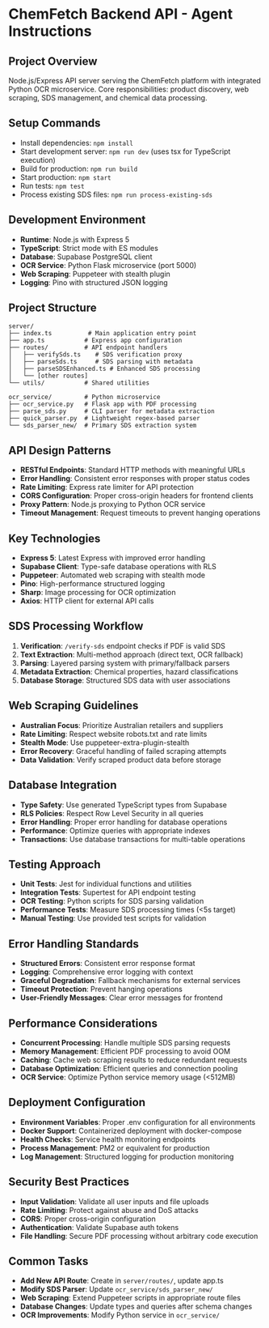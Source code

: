 # ChemFetch Backend API - Agent Instructions

## Project Overview
Node.js/Express API server serving the ChemFetch platform with integrated Python OCR microservice.
Core responsibilities: product discovery, web scraping, SDS management, and chemical data processing.

## Setup Commands
- Install dependencies: `npm install`
- Start development server: `npm run dev` (uses tsx for TypeScript execution)
- Build for production: `npm run build`
- Start production: `npm start`
- Run tests: `npm test`
- Process existing SDS files: `npm run process-existing-sds`

## Development Environment
- **Runtime**: Node.js with Express 5
- **TypeScript**: Strict mode with ES modules
- **Database**: Supabase PostgreSQL client
- **OCR Service**: Python Flask microservice (port 5000)
- **Web Scraping**: Puppeteer with stealth plugin
- **Logging**: Pino with structured JSON logging

## Project Structure
```
server/
├── index.ts          # Main application entry point
├── app.ts           # Express app configuration
├── routes/          # API endpoint handlers
│   ├── verifySds.ts    # SDS verification proxy
│   ├── parseSds.ts     # SDS parsing with metadata
│   ├── parseSDSEnhanced.ts # Enhanced SDS processing
│   └── [other routes]
└── utils/           # Shared utilities

ocr_service/         # Python microservice
├── ocr_service.py   # Flask app with PDF processing
├── parse_sds.py     # CLI parser for metadata extraction
├── quick_parser.py  # Lightweight regex-based parser
└── sds_parser_new/  # Primary SDS extraction system
```

## API Design Patterns
- **RESTful Endpoints**: Standard HTTP methods with meaningful URLs
- **Error Handling**: Consistent error responses with proper status codes
- **Rate Limiting**: Express rate limiter for API protection
- **CORS Configuration**: Proper cross-origin headers for frontend clients
- **Proxy Pattern**: Node.js proxying to Python OCR service
- **Timeout Management**: Request timeouts to prevent hanging operations

## Key Technologies
- **Express 5**: Latest Express with improved error handling
- **Supabase Client**: Type-safe database operations with RLS
- **Puppeteer**: Automated web scraping with stealth mode
- **Pino**: High-performance structured logging
- **Sharp**: Image processing for OCR optimization
- **Axios**: HTTP client for external API calls

## SDS Processing Workflow
1. **Verification**: `/verify-sds` endpoint checks if PDF is valid SDS
2. **Text Extraction**: Multi-method approach (direct text, OCR fallback)
3. **Parsing**: Layered parsing system with primary/fallback parsers
4. **Metadata Extraction**: Chemical properties, hazard classifications
5. **Database Storage**: Structured SDS data with user associations

## Web Scraping Guidelines
- **Australian Focus**: Prioritize Australian retailers and suppliers
- **Rate Limiting**: Respect website robots.txt and rate limits  
- **Stealth Mode**: Use puppeteer-extra-plugin-stealth
- **Error Recovery**: Graceful handling of failed scraping attempts
- **Data Validation**: Verify scraped product data before storage

## Database Integration
- **Type Safety**: Use generated TypeScript types from Supabase
- **RLS Policies**: Respect Row Level Security in all queries
- **Error Handling**: Proper error handling for database operations
- **Performance**: Optimize queries with appropriate indexes
- **Transactions**: Use database transactions for multi-table operations

## Testing Approach
- **Unit Tests**: Jest for individual functions and utilities
- **Integration Tests**: Supertest for API endpoint testing
- **OCR Testing**: Python scripts for SDS parsing validation
- **Performance Tests**: Measure SDS processing times (<5s target)
- **Manual Testing**: Use provided test scripts for validation

## Error Handling Standards
- **Structured Errors**: Consistent error response format
- **Logging**: Comprehensive error logging with context
- **Graceful Degradation**: Fallback mechanisms for external services
- **Timeout Protection**: Prevent hanging operations
- **User-Friendly Messages**: Clear error messages for frontend

## Performance Considerations
- **Concurrent Processing**: Handle multiple SDS parsing requests
- **Memory Management**: Efficient PDF processing to avoid OOM
- **Caching**: Cache web scraping results to reduce redundant requests
- **Database Optimization**: Efficient queries and connection pooling
- **OCR Service**: Optimize Python service memory usage (<512MB)

## Deployment Configuration
- **Environment Variables**: Proper .env configuration for all environments
- **Docker Support**: Containerized deployment with docker-compose
- **Health Checks**: Service health monitoring endpoints
- **Process Management**: PM2 or equivalent for production
- **Log Management**: Structured logging for production monitoring

## Security Best Practices
- **Input Validation**: Validate all user inputs and file uploads
- **Rate Limiting**: Protect against abuse and DoS attacks
- **CORS**: Proper cross-origin configuration
- **Authentication**: Validate Supabase auth tokens
- **File Handling**: Secure PDF processing without arbitrary code execution

## Common Tasks
- **Add New API Route**: Create in `server/routes/`, update app.ts
- **Modify SDS Parser**: Update `ocr_service/sds_parser_new/`
- **Web Scraping**: Extend Puppeteer scripts in appropriate route files
- **Database Changes**: Update types and queries after schema changes
- **OCR Improvements**: Modify Python service in `ocr_service/`

